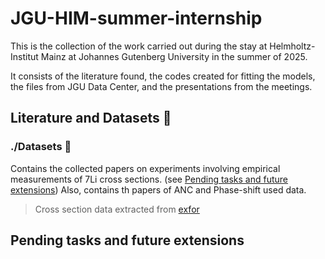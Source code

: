 # JGU-HIM-summer-internship
This is the collection of the work carried out during the stay at Helmholtz-Institut Mainz at Johannes Gutenberg University in the summer of 2025. 

It consists of the literature found, the codes created for fitting the models, the files from JGU Data Center, and the presentations from the meetings.

## Literature and Datasets 📂
### ./Datasets 📑
Contains the collected papers on experiments involving empirical measurements of 7Li cross sections. (see [Pending tasks and future extensions](#pending-tasks))
Also, contains th papers of ANC and Phase-shift used data. 

> Cross section data extracted from [exfor]([url](https://www-nds.iaea.org/exfor))

## Pending tasks and future extensions
